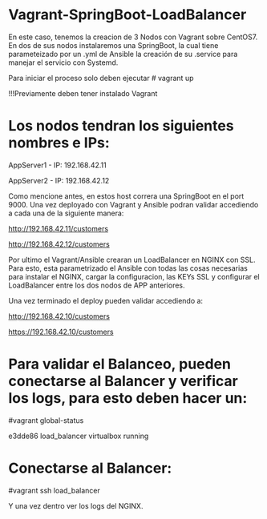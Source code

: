 # Vagrant-SpringBoot-LoadBalancer

En este caso, tenemos la creacion de 3 Nodos con Vagrant sobre CentOS7.
En dos de sus nodos instalaremos una SpringBoot, la cual tiene parameteizado por un .yml de Ansible la creación de su .service para manejar el servicio con Systemd.

Para iniciar el proceso solo deben ejecutar # vagrant up

!!!Previamente deben tener instalado Vagrant

# Los nodos tendran los siguientes nombres e IPs:

AppServer1 - IP: 192.168.42.11 

AppServer2 - IP: 192.168.42.12

Como mencione antes, en estos host correra una SpringBoot en el port 9000. Una vez deployado con Vagrant y Ansible podran validar accediendo a cada una de la siguiente manera:

http://192.168.42.11/customers

http://192.168.42.12/customers

Por ultimo el Vagrant/Ansible crearan un LoadBalancer en NGINX con SSL.
Para esto, esta parametrizado el Ansible con todas las cosas necesarias para instalar el NGINX, cargar la configuracion, las KEYs SSL y configurar el LoadBalancer entre los dos nodos de APP anteriores.

Una vez terminado el deploy pueden validar accediendo a:

http://192.168.42.10/customers

https://192.168.42.10/customers

# Para validar el Balanceo, pueden conectarse al Balancer y verificar los logs, para esto deben hacer un:

#vagrant global-status 

e3dde86 load_balancer virtualbox running

# Conectarse al Balancer:

#vagrant ssh load_balancer

Y una vez dentro ver los logs del NGINX.
